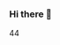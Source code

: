 ### Hi there 👋

<!--
**44Armmer/44Armmer** is a ✨ repository because its `README.md` (this file) appears on your GitHub profile.

Here are some ideas to get you started:

- 🔭 I’m currently working on ...
- 🌱 I’m currently learning ...
- 👯 I’m looking to collaborate on ...
- 🤔 I’m looking for help with ...
- 💬 Ask me about ...
- 📫 How t
- 😄 Pronouns: ...
- ⚡ Fun fact: ...
-->44
